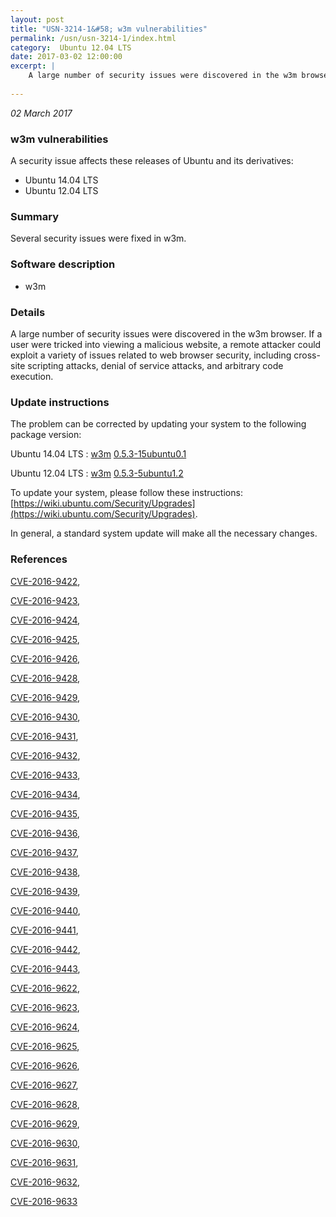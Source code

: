 ```yaml
---
layout: post
title: "USN-3214-1&#58; w3m vulnerabilities"
permalink: /usn/usn-3214-1/index.html
category:  Ubuntu 12.04 LTS
date: 2017-03-02 12:00:00
excerpt: |
    A large number of security issues were discovered in the w3m browser. If a user were tricked into viewing a malicious website, a remote attacker could exploit a variety of issues related to web browser security, including cross-site scripting attacks, denial of service attacks, and arbitrary code execution. 
    
--- 
```

 
 

*02 March 2017*

### w3m vulnerabilities

A security issue affects these releases of Ubuntu and its derivatives:

* Ubuntu 14.04 LTS
* Ubuntu 12.04 LTS

### Summary

Several security issues were fixed in w3m. 

### Software description

* w3m 

### Details

A large number of security issues were discovered in the w3m browser. If a user were tricked into viewing a malicious website, a remote attacker could exploit a variety of issues related to web browser security, including cross-site scripting attacks, denial of service attacks, and arbitrary code execution. 

### Update instructions

The problem can be corrected by updating your system to the following package version:

Ubuntu 14.04 LTS
 : [w3m](https://launchpad.net/ubuntu/+source/w3m) <span> [0.5.3-15ubuntu0.1](https://launchpad.net/ubuntu/+source/w3m/0.5.3-15ubuntu0.1) </span> 

Ubuntu 12.04 LTS
 : [w3m](https://launchpad.net/ubuntu/+source/w3m) <span> [0.5.3-5ubuntu1.2](https://launchpad.net/ubuntu/+source/w3m/0.5.3-5ubuntu1.2) </span> 

To update your system, please follow these instructions: [https://wiki.ubuntu.com/Security/Upgrades](https://wiki.ubuntu.com/Security/Upgrades).

In general, a standard system update will make all the necessary changes. 

### References

 
 [CVE-2016-9422](http://people.ubuntu.com/~ubuntu-security/cve/CVE-2016-9422), 

 [CVE-2016-9423](http://people.ubuntu.com/~ubuntu-security/cve/CVE-2016-9423), 

 [CVE-2016-9424](http://people.ubuntu.com/~ubuntu-security/cve/CVE-2016-9424), 

 [CVE-2016-9425](http://people.ubuntu.com/~ubuntu-security/cve/CVE-2016-9425), 

 [CVE-2016-9426](http://people.ubuntu.com/~ubuntu-security/cve/CVE-2016-9426), 

 [CVE-2016-9428](http://people.ubuntu.com/~ubuntu-security/cve/CVE-2016-9428), 

 [CVE-2016-9429](http://people.ubuntu.com/~ubuntu-security/cve/CVE-2016-9429), 

 [CVE-2016-9430](http://people.ubuntu.com/~ubuntu-security/cve/CVE-2016-9430), 

 [CVE-2016-9431](http://people.ubuntu.com/~ubuntu-security/cve/CVE-2016-9431), 

 [CVE-2016-9432](http://people.ubuntu.com/~ubuntu-security/cve/CVE-2016-9432), 

 [CVE-2016-9433](http://people.ubuntu.com/~ubuntu-security/cve/CVE-2016-9433), 

 [CVE-2016-9434](http://people.ubuntu.com/~ubuntu-security/cve/CVE-2016-9434), 

 [CVE-2016-9435](http://people.ubuntu.com/~ubuntu-security/cve/CVE-2016-9435), 

 [CVE-2016-9436](http://people.ubuntu.com/~ubuntu-security/cve/CVE-2016-9436), 

 [CVE-2016-9437](http://people.ubuntu.com/~ubuntu-security/cve/CVE-2016-9437), 

 [CVE-2016-9438](http://people.ubuntu.com/~ubuntu-security/cve/CVE-2016-9438), 

 [CVE-2016-9439](http://people.ubuntu.com/~ubuntu-security/cve/CVE-2016-9439), 

 [CVE-2016-9440](http://people.ubuntu.com/~ubuntu-security/cve/CVE-2016-9440), 

 [CVE-2016-9441](http://people.ubuntu.com/~ubuntu-security/cve/CVE-2016-9441), 

 [CVE-2016-9442](http://people.ubuntu.com/~ubuntu-security/cve/CVE-2016-9442), 

 [CVE-2016-9443](http://people.ubuntu.com/~ubuntu-security/cve/CVE-2016-9443), 

 [CVE-2016-9622](http://people.ubuntu.com/~ubuntu-security/cve/CVE-2016-9622), 

 [CVE-2016-9623](http://people.ubuntu.com/~ubuntu-security/cve/CVE-2016-9623), 

 [CVE-2016-9624](http://people.ubuntu.com/~ubuntu-security/cve/CVE-2016-9624), 

 [CVE-2016-9625](http://people.ubuntu.com/~ubuntu-security/cve/CVE-2016-9625), 

 [CVE-2016-9626](http://people.ubuntu.com/~ubuntu-security/cve/CVE-2016-9626), 

 [CVE-2016-9627](http://people.ubuntu.com/~ubuntu-security/cve/CVE-2016-9627), 

 [CVE-2016-9628](http://people.ubuntu.com/~ubuntu-security/cve/CVE-2016-9628), 

 [CVE-2016-9629](http://people.ubuntu.com/~ubuntu-security/cve/CVE-2016-9629), 

 [CVE-2016-9630](http://people.ubuntu.com/~ubuntu-security/cve/CVE-2016-9630), 

 [CVE-2016-9631](http://people.ubuntu.com/~ubuntu-security/cve/CVE-2016-9631), 

 [CVE-2016-9632](http://people.ubuntu.com/~ubuntu-security/cve/CVE-2016-9632), 

 [CVE-2016-9633](http://people.ubuntu.com/~ubuntu-security/cve/CVE-2016-9633)
 

